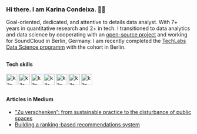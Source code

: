 ### Hi there. I am Karina Condeixa. :woman_technologist:
Goal-oriented, dedicated, and attentive to details data analyst. With 7+ years in quantitative research and 2+ in tech. I transitioned to data analytics and data science by cooperating with an [open-source project](https://github.com/scalability4all/voice-enabled-chatbot) and working for SoundCloud in Berlin, Germany. I am recently completed the [TechLabs Data Science programm](https://techlabs.org/dataScience/) with the cohort in Berlin. 

##
#### Tech skills
<div>
  <img align="center" alt="ka-postgre" height="30 width="40" src="https://cdn.jsdelivr.net/gh/devicons/devicon/icons/postgresql/postgresql-original.svg" />
  <img align="center" alt="ka-mysql" height="30 width="40"  src="https://cdn.jsdelivr.net/gh/devicons/devicon/icons/mysql/mysql-plain.svg" />
  <img align="center" alt="ka-python" height="30 width="40" src="https://cdn.jsdelivr.net/gh/devicons/devicon/icons/python/python-original.svg" />
  <img  align="center" alt="ka-jupyter" height="30 width="40" src="https://cdn.jsdelivr.net/gh/devicons/devicon/icons/jupyter/jupyter-original.svg" />
  <img align="center" alt="ka-pandas" height="30 width="40"  src="https://cdn.jsdelivr.net/gh/devicons/devicon/icons/pandas/pandas-original.svg" />
  <img align="center" alt="ka-numpy" height="30 width="40"  src="https://cdn.jsdelivr.net/gh/devicons/devicon/icons/numpy/numpy-original.svg" />
  <img  align="center" alt="ka-googlecloud" height="30 width="40"  src="https://cdn.jsdelivr.net/gh/devicons/devicon/icons/googlecloud/googlecloud-original.svg" />
</div>

##
#### Articles in Medium

- ["Zu verschenken”: from sustainable practice to the disturbance of public spaces](https://medium.com/p/a090b5095db8)
- [Building a ranking-based recommendations system](https://medium.com/p/e3adeb2c00f7)


